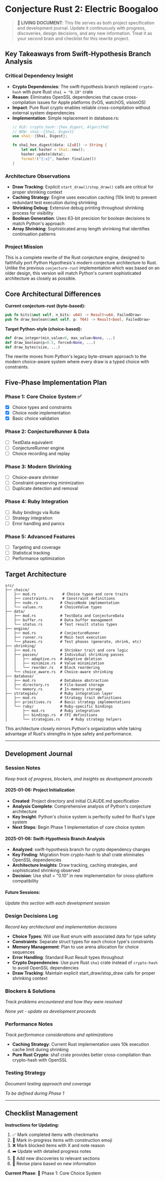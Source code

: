 # Conjecture Rust 2: Electric Boogaloo

> **📝 LIVING DOCUMENT**: This file serves as both project specification and development journal. Update it continuously with progress, discoveries, design decisions, and any new information. Treat it as your second brain and checklist for this rewrite project.

## Key Takeaways from Swift-Hypothesis Branch Analysis

### Critical Dependency Insight
- **Crypto Dependencies**: The swift-hypothesis branch replaced `crypto-hash` with pure Rust `sha1 = "0.10"` crate
- **Reason**: Eliminates OpenSSL dependencies that cause cross-compilation issues for Apple platforms (tvOS, watchOS, visionOS)
- **Impact**: Pure Rust crypto enables reliable cross-compilation without external system dependencies
- **Implementation**: Simple replacement in database.rs:
  ```rust
  // OLD: crypto_hash::{hex_digest, Algorithm}
  // NEW: sha1::{Sha1, Digest}
  use sha1::{Sha1, Digest};
  
  fn sha1_hex_digest(data: &[u8]) -> String {
      let mut hasher = Sha1::new();
      hasher.update(data);
      format!("{:x}", hasher.finalize())
  }
  ```

### Architecture Observations
- **Draw Tracking**: Explicit `start_draw()/stop_draw()` calls are critical for proper shrinking context
- **Caching Strategy**: Engine uses execution caching (10k limit) to prevent redundant test execution during shrinking
- **Shrinking Debug**: Extensive debug printing throughout shrinking process for visibility
- **Boolean Generation**: Uses 63-bit precision for boolean decisions to match Python's approach
- **Array Shrinking**: Sophisticated array length shrinking that identifies continuation patterns

### Project Mission

This is a complete rewrite of the Rust conjecture engine, designed to faithfully port Python Hypothesis's modern conjecture architecture to Rust. Unlike the previous `conjecture-rust` implementation which was based on an older design, this version will match Python's current sophisticated architecture as closely as possible.

## Core Architectural Differences

**Current conjecture-rust (byte-based):**
```rust
pub fn bits(&mut self, n_bits: u64) -> Result<u64, FailedDraw>
pub fn draw_boolean(&mut self, p: f64) -> Result<bool, FailedDraw>
```

**Target Python-style (choice-based):**
```python
def draw_integer(min_value=0, max_value=None, ...)
def draw_boolean(p=0.5, forced=None, ...)
def draw_bytes(size, ...)
```

The rewrite moves from Python's legacy byte-stream approach to the modern choice-aware system where every draw is a typed choice with constraints.

## Five-Phase Implementation Plan

### Phase 1: Core Choice System ✅
- [x] Choice types and constraints
- [x] Choice node implementation
- [x] Basic choice validation

### Phase 2: ConjectureRunner & Data
- [ ] TestData equivalent 
- [ ] ConjectureRunner engine
- [ ] Choice recording and replay

### Phase 3: Modern Shrinking
- [ ] Choice-aware shrinker
- [ ] Constraint-preserving minimization
- [ ] Duplicate detection and removal

### Phase 4: Ruby Integration  
- [ ] Ruby bindings via Rutie
- [ ] Strategy integration
- [ ] Error handling and panics

### Phase 5: Advanced Features
- [ ] Targeting and coverage
- [ ] Statistical tracking
- [ ] Performance optimization

## Target Architecture

```
src/
├── choice/
│   ├── mod.rs            # Choice types and core traits
│   ├── constraints.rs    # Constraint definitions
│   ├── node.rs          # ChoiceNode implementation  
│   └── values.rs        # ChoiceValue types
├── data/
│   ├── mod.rs           # TestData and ConjectureData
│   ├── buffer.rs        # Data buffer management
│   └── status.rs        # Test result status types
├── engine/
│   ├── mod.rs           # ConjectureRunner
│   ├── runner.rs        # Main test execution
│   └── phases.rs        # Test phases (generate, shrink, etc)
├── shrinking/
│   ├── mod.rs           # Shrinker trait and core logic
│   ├── passes/          # Individual shrinking passes
│   │   ├── adaptive.rs  # Adaptive deletion
│   │   ├── minimize.rs  # Value minimization  
│   │   └── reorder.rs   # Block reordering
│   └── choice_aware.rs  # Choice-aware shrinking
├── database/
│   ├── mod.rs           # Database abstraction
│   ├── directory.rs     # File-based storage
│   └── memory.rs        # In-memory storage
├── strategies/          # Ruby integration layer
│   ├── mod.rs           # Strategy trait definitions
│   ├── primitives.rs    # Basic strategy implementations
│   └── ruby/            # Ruby-specific bindings
│       ├── mod.rs       # Ruby integration
│       ├── bindings.rs  # FFI definitions
│       └── strategies.rs     # Ruby strategy helpers
```

This architecture closely mirrors Python's organization while taking advantage of Rust's strengths in type safety and performance.

---

## Development Journal

### Session Notes
*Keep track of progress, blockers, and insights as development proceeds*

#### 2025-01-06: Project Initialization
- **Created**: Project directory and initial CLAUDE.md specification
- **Analysis Complete**: Comprehensive analysis of Python's conjecture architecture
- **Key Insight**: Python's choice system is perfectly suited for Rust's type system
- **Next Steps**: Begin Phase 1 implementation of core choice system

#### 2025-01-06: Swift-Hypothesis Branch Analysis
- **Analyzed**: swift-hypothesis branch for crypto dependency changes
- **Key Finding**: Migration from crypto-hash to sha1 crate eliminates OpenSSL dependencies
- **Architecture Insights**: Draw tracking, caching strategies, and sophisticated shrinking observed
- **Decision**: Use sha1 = "0.10" in new implementation for cross-platform compatibility

#### Future Sessions:
*Update this section with each development session*

### Design Decisions Log
*Record key architectural and implementation decisions*

- **Choice Types**: Will use Rust enum with associated data for type safety
- **Constraints**: Separate struct types for each choice type's constraints
- **Memory Management**: Plan to use arena allocation for choice sequences
- **Error Handling**: Standard Rust Result types throughout
- **Crypto Dependencies**: Use pure Rust `sha1` crate instead of `crypto-hash` to avoid OpenSSL dependencies
- **Draw Tracking**: Maintain explicit start_draw/stop_draw calls for proper shrinking context

### Blockers & Solutions
*Track problems encountered and how they were resolved*

*None yet - update as development proceeds*

### Performance Notes
*Track performance considerations and optimizations*

- **Caching Strategy**: Current Rust implementation uses 10k execution cache limit during shrinking
- **Pure Rust Crypto**: sha1 crate provides better cross-compilation than crypto-hash with OpenSSL

### Testing Strategy
*Document testing approach and coverage*

*To be defined during Phase 1*

---

## Checklist Management

**Instructions for Updating:**
1. ✅ Mark completed items with checkmarks
2. 🚧 Mark in-progress items with construction emoji
3. ❌ Mark blocked items with X and note reason
4. ➡️ Update with detailed progress notes
5. 📝 Add new discoveries to relevant sections
6. 🔄 Revise plans based on new information

**Current Phase**: 🚧 Phase 1: Core Choice System